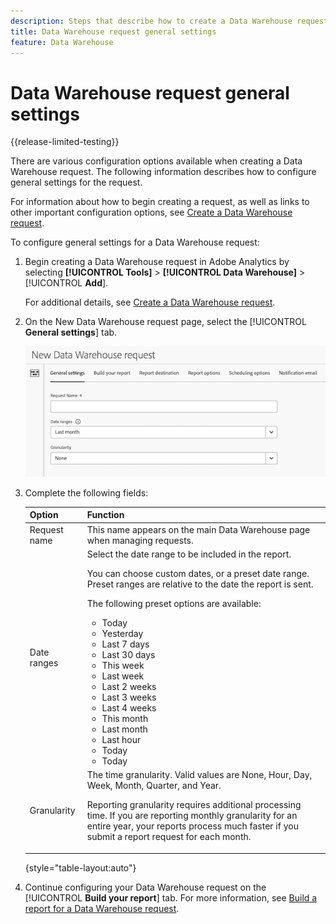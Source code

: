 ```yaml
---
description: Steps that describe how to create a Data Warehouse request.
title: Data Warehouse request general settings
feature: Data Warehouse
---
```

# Data Warehouse request general settings

{{release-limited-testing}}

There are various configuration options available when creating a Data Warehouse request. The following information describes how to configure general settings for the request.

For information about how to begin creating a request, as well as links to other important configuration options, see [Create a Data Warehouse request](/help/export/data-warehouse/create-request/t-dw-create-request.md). 

To configure general settings for a Data Warehouse request:

1. Begin creating a Data Warehouse request in Adobe Analytics by selecting **[!UICONTROL Tools]** > **[!UICONTROL Data Warehouse]** > [!UICONTROL **Add**].

   For additional details, see [Create a Data Warehouse request](/help/export/data-warehouse/create-request/t-dw-create-request.md).

1. On the New Data Warehouse request page, select the [!UICONTROL **General settings**] tab.

   ![Report destination tab](assets/dw-general-settings.png)

1. Complete the following fields:

   |Option | Function | 
   |---------|----------|
   | Request name | This name appears on the main Data Warehouse page when managing requests. | 
   | Date ranges | Select the date range to be included in the report. <p>You can choose custom dates, or a preset date range. Preset ranges are relative to the date the report is sent.</p><p>The following preset options are available:</p><ul><li>Today</li><li>Yesterday</li><li>Last 7 days</li><li>Last 30 days</li><li>This week</li><li>Last week</li><li>Last 2 weeks</li><li>Last 3 weeks</li><li>Last 4 weeks</li><li>This month</li><li>Last month</li><li>Last hour</li><li>Today</li><li>Today</li></ul> | 
   | Granularity | <!--what does this setting do? It's not the schedule/frequency... --> The time granularity. Valid values are None, Hour, Day, Week, Month, Quarter, and Year.<p>Reporting granularity requires additional processing time. If you are reporting monthly granularity for an entire year, your reports process much faster if you submit a report request for each month.</p>| 

   {style="table-layout:auto"}

1. Continue configuring your Data Warehouse request on the [!UICONTROL **Build your report**] tab. For more information, see [Build a report for a Data Warehouse request](/help/export/data-warehouse/create-request/dw-request-build-report.md).